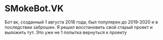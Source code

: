 # SMokeBot.VK
Бот вк, созданный 1 августа 2018 года, был популярен до 2019-2020 и в последствии заброшен. Я решил восстановить свой старый проект и выложить тут. Это уже не 1 попытка вернуться к проекту
